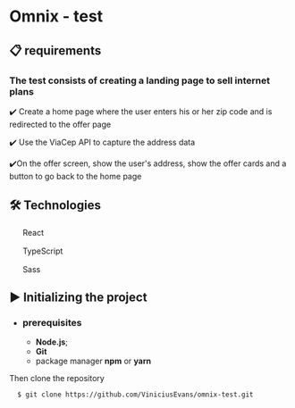 # Omnix - test


## 📋 requirements

### The test consists of creating a landing page to sell internet plans

✔️ Create a home page where the user enters his or her zip code and is redirected to the offer page 

✔️ Use the ViaCep API to capture the address data

✔️On the offer screen, show the user's address, show the offer cards and a button to go back to the home page

## 🛠 Technologies

<img src="https://upload.wikimedia.org/wikipedia/commons/thumb/a/a7/React-icon.svg/1200px-React-icon.svg.png" width="20" height="16" /> React

<img src="https://upload.wikimedia.org/wikipedia/commons/thumb/4/4c/Typescript_logo_2020.svg/512px-Typescript_logo_2020.svg.png?20210506173343" width="16" height="16" /> &nbsp;TypeScript

<img src="https://upload.wikimedia.org/wikipedia/commons/thumb/9/96/Sass_Logo_Color.svg/200px-Sass_Logo_Color.svg.png" width="16" height="16" /> &nbsp;Sass
## ▶️ Initializing the project

- ### **prerequisites**

  - **Node.js**;
  - **Git**
  - package manager **npm** or **yarn**

Then clone the repository

```sh
  $ git clone https://github.com/ViniciusEvans/omnix-test.git
```
